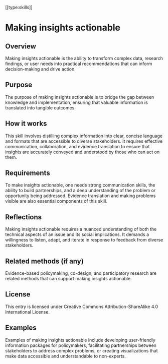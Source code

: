 [[type:skills]]

# Making insights actionable

## Overview
Making insights actionable is the ability to transform complex data, research findings, or user needs into practical recommendations that can inform decision-making and drive action.

## Purpose
The purpose of making insights actionable is to bridge the gap between knowledge and implementation, ensuring that valuable information is translated into tangible outcomes.

## How it works
This skill involves distilling complex information into clear, concise language and formats that are accessible to diverse stakeholders. It requires effective communication, collaboration, and evidence translation to ensure that insights are accurately conveyed and understood by those who can act on them.

## Requirements
To make insights actionable, one needs strong communication skills, the ability to build partnerships, and a deep understanding of the problem or opportunity being addressed. Evidence translation and making problems visible are also essential components of this skill.

## Reflections
Making insights actionable requires a nuanced understanding of both the technical aspects of an issue and its social implications. It demands a willingness to listen, adapt, and iterate in response to feedback from diverse stakeholders.

## Related methods (if any)
Evidence-based policymaking, co-design, and participatory research are related methods that can support making insights actionable.

## License
This entry is licensed under Creative Commons Attribution-ShareAlike 4.0 International License.

## Examples
Examples of making insights actionable include developing user-friendly information packages for policymakers, facilitating partnerships between stakeholders to address complex problems, or creating visualizations that make data accessible and understandable to non-experts.